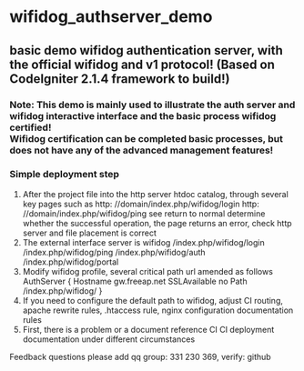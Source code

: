 wifidog_authserver_demo
=======================

basic demo wifidog authentication server, with the official wifidog and v1 protocol! (Based on CodeIgniter 2.1.4 framework to build!)
-------


### Note: This demo is mainly used to illustrate the auth server and wifidog interactive interface and the basic process wifidog certified! <br /> Wifidog certification can be completed basic processes, but does not have any of the advanced management features!
  
### Simple deployment step
1. After the project file into the http server htdoc catalog, through several key pages such as http: //domain/index.php/wifidog/login http: //domain/index.php/wifidog/ping see return to normal determine whether the successful operation, the page returns an error, check http server and file placement is correct
2. The external interface server is wifidog
	/index.php/wifidog/login
	/index.php/wifidog/ping
	/index.php/wifidog/auth
	/index.php/wifidog/portal
3. Modify wifidog profile, several critical path url amended as follows
	AuthServer {
	    Hostname gw.freeap.net
	    SSLAvailable no
	    Path /index.php/wifidog/
	}
4. If you need to configure the default path to wifidog, adjust CI routing, apache rewrite rules, .htaccess rule, nginx configuration documentation rules
5. First, there is a problem or a document reference CI CI deployment documentation under different circumstances
  
Feedback questions please add qq group: 331 230 369, verify: github
